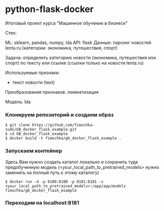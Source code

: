 # python-flask-docker
Итоговый проект курса "Машинное обучение в бизнесе"

Стек:

ML: sklearn, pandas, numpy, lda
API: flask
Данные: парсинг новостей lenta.ru (категории: экономика, путешествия, спорт)

Задача: определить категорию новости (экономика, путешествия или спорт) по тексту или ссылке (ссылки только на новости lenta.ru)

Используемые признаки:

- текст новости (text)

Преобразования признаков: лемматизация

Модель: lda

### Клонируем репозиторий и создаем образ
```
$ git clone https://github.com/fimochka-sudo/GB_docker_flask_example.git
$ cd GB_docker_flask_example
$ docker build -t fimochka/gb_docker_flask_example .
```

### Запускаем контейнер

Здесь Вам нужно создать каталог локально и сохранить туда предобученную модель (<your_local_path_to_pretrained_models> нужно заменить на полный путь к этому каталогу)
```
$ docker run -d -p 8180:8180 -p 8181:8181 -v <your_local_path_to_pretrained_models>:/app/app/models fimochka/gb_docker_flask_example
```

### Переходим на localhost:8181
